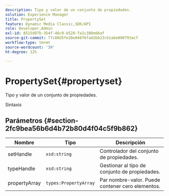 ```yaml
---
description: Tipo y valor de un conjunto de propiedades.
solution: Experience Manager
title: PropertySet
feature: Dynamic Media Classic,SDK/API
role: Developer,Admin
exl-id: 8515d07b-354f-46c9-b528-fa1c380e66af
source-git-commit: 77c88d5fe20e048f6fad2bb23cb1abe090793acf
workflow-type: tm+mt
source-wordcount: '39'
ht-degree: 12%

---
```


# PropertySet{#propertyset}

Tipo y valor de un conjunto de propiedades.

Sintaxis

## Parámetros {#section-2fc9bea56b6d4b72b80d4f04c5f9b862}

| Nombre | Tipo | Descripción |
|---|---|---|
| setHandle | `xsd:string` | Controlador del conjunto de propiedades. |
| typeHandle | `xsd:string` | Gestionar al tipo de conjunto de propiedades. |
| propertyArray | `types:PropertyArray` | Par nombre-valor. Puede contener cero elementos. |
